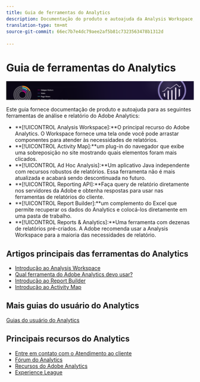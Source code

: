 ```yaml
---
title: Guia de ferramentas do Analytics
description: Documentação do produto e autoajuda da Analysis Workspace, Activity Map, Report Builder, API de relatórios e Reports & Analytics (anteriormente produtos Omniture Analytics).
translation-type: tm+mt
source-git-commit: 66ec7b7e4dc79aee2af5b81c7323563478b1312d

---
```



# Guia de ferramentas do Analytics

![Banner](../../assets/doc_banner_analyze.png)

Este guia fornece documentação de produto e autoajuda para as seguintes ferramentas de análise e relatório do Adobe Analytics:

* **[!UICONTROL Analysis Workspace]:**O principal recurso do Adobe Analytics. O Workspace fornece uma tela onde você pode arrastar componentes para atender às necessidades de relatórios.
* **[!UICONTROL Activity Map]:**um plug-in do navegador que exibe uma sobreposição no site mostrando quais elementos foram mais clicados.
* **[!UICONTROL Ad Hoc Analysis]:**Um aplicativo Java independente com recursos robustos de relatórios. Essa ferramenta não é mais atualizada e acabará sendo descontinuada no futuro.
* **[!UICONTROL Reporting API]:**Faça query de relatório diretamente nos servidores da Adobe e obtenha respostas para usar nas ferramentas de relatórios do cliente.
* **[!UICONTROL Report Builder]:**um complemento do Excel que permite recuperar os dados do Analytics e colocá-los diretamente em uma pasta de trabalho.
* **[!UICONTROL Reports & Analytics]:**Uma ferramenta com dezenas de relatórios pré-criados. A Adobe recomenda usar a Analysis Workspace para a maioria das necessidades de relatório.

## Artigos principais das ferramentas do Analytics

* [Introdução ao Analysis Workspace](analysis-workspace/home.md)
* [Qual ferramenta do Adobe Analytics devo usar?](/help/admin/c-analytics-product-comparison/which-analytics-tool.md)
* [Introdução ao Report Builder](report-builder/home.md)
* [Introdução ao Activity Map](activity-map/activity-map.md)

## Mais guias do usuário do Analytics

[Guias do usuário do Analytics](/help/landing/home.md)

## Principais recursos do Analytics

* [Entre em contato com o Atendimento ao cliente](https://helpx.adobe.com/br/contact/enterprise-support.ec.html)
* [Fórum do Analytics](https://forums.adobe.com/community/experience-cloud/analytics-cloud/analytics)
* [Recursos do Adobe Analytics](https://forums.adobe.com/message/10660755)
* [Experience League](https://landing.adobe.com/experience-league/)
